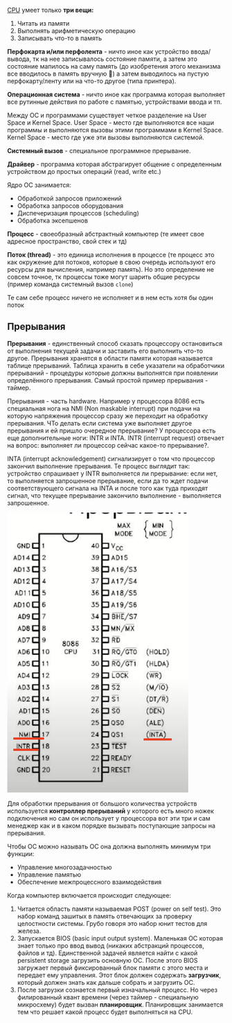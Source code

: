 [CPU](CPU.md)  умеет только **три вещи:**

1. Читать из памяти
2. Выполнять арифметическую операцию
3. Записывать что-то в память

**Перфокарта и/или перфолента** - ничто иное как устройство ввода/вывода, тк на нее записывалось состояние памяти, а затем это состояние мапилось на саму память (до изобретения этого механизма все вводилось в память вручную 😬) а затем выводилось на пустую перфокарту/ленту или на что-то другое (типа принтера).

**Операционная система** - ничто иное как программа которая выполняет все рутинные действия по работе с памятью, устройствами ввода и тп.

Между ОС и программами существует четкое разделение на User Space и Kernel Space. User Space - место где выполняются все наши программы и выполняются вызовы этими программами в Kernel Space. Kernel Space - место где уже эти вызовы выполняются системой.

**Системный вызов** - специальное программное прерывание.

**Драйвер** - программа которая абстрагирует общение с определенным устройством до простых операций (read, write etc.)

Ядро ОС занимается:

- Обработкой запросов приложений
- Обработка запросов оборудования
- Диспечеризация процессов (scheduling)
- Обработка эксепшенов

**Процесс** - своеобразный абстрактный компьютер (те имеет свое адресное пространство, свой стек и тд)

**Поток (thread)** - это единица исполнения в процессе (те процесс это как окружение для потоков, которые в свою очередь используют его ресурсы для вычисления, например память). Но это определение не совсем точное, тк процессы тоже могут шарить общие ресурсы (пример команда системный вызов `clone`)

Те сам себе процесс ничего не исполняет и в нем есть хотя бы один поток

## **Прерывания**

**Прерывания** - единственный способ сказать процессору остановиться от выполнения текущей задачи и заставить его выполнить что-то другое. Прерывания хранятся в области памяти которая называется таблице прерываний. Таблица хранить в себе указатели на обработчики прерываний - процедуры которые должны выполнятся при появлении определённого прерывания. Самый простой пример прерывания - таймер.

Прерывания - часть hardware. Например у процессора 8086 есть специальная нога на NMI (Non maskable interrupt) при подачи на которую напряжения процессор сразу же переходит на обработку прерывания. ЧТо делать если система уже выполняет другое прерывания и ей пришло очередное прерывание? У процессора есть еще дополнительные ноги: INTR и INTA. INTR (interrupt request) отвечает на вопрос: выполняет ли процессор сейчас какое-то прерывание?.

INTA (interrupt acknowledgement) сигнализирует о том что процессор закончил выполнение прерывания. Те процесс выглядит так: устройство спрашивает у INTR выполняется ли прерывание: если нет, то выполняется запрошенное прерывание, если да то ждет подачи соответствующего сигнала на INTA и после того как туда приходят сигнал, что текущее прерывание закончило выполнение - выполняется запрошенное.

![](cpu_info.png)

Для обработки прерывания от большого количества устройств используется **контроллер прерываний** у которого есть много ножек подключения но сам он использует у процессора вот эти три и сам менеджер как и в каком порядке вызывать поступающие запросы на прерывания.

Чтобы ОС можно называть ОС она должна выполнять минимум три функции:

- Управление многозадачностью
- Управление памятью
- Обеспечение межпроцессного взаимодействия

Когда компьютер включается происходит следующее:

1. Читается область памяти называемая POST (power on self test). Это набор команд зашитых в память отвечающих за проверку целостности системы. Грубо говоря это набор юнит тестов для железа.
2. Запускается BIOS (basic input output system). Маленькая ОС которая знает только про ввод вывод (никаких абстракций процессов, файлов и тд). Единственной задачей является найти с какой persistent storage загрузить основную ОС. После этого BIOS загружает первый фиксированный блок памяти с этого места и передает ему управления. Этот блок должен содержать **загрузчик**, который должен знать как дальше собрать и загрузить ОС.
3. После загрузки сознается первый изначальный процесс. Но через филированный квант времени (через таймер - специальную микросхему) будет вызван **планировщик**. Планировщик занимается тем что решает какой процесс будет выполняться на CPU.